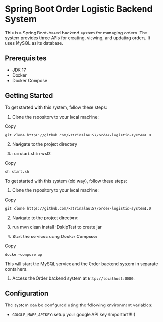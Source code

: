 # Spring Boot Order Logistic Backend System

This is a Spring Boot-based backend system for managing orders. The system provides three APIs for creating, viewing, and updating orders. 
It uses MySQL as its database.

## Prerequisites

- JDK 17
- Docker
- Docker Compose

## Getting Started
To get started with this system, follow these steps:

1. Clone the repository to your local machine:

Copy

```
git clone https://github.com/katrinalau157/order-logistic-system1.0

```

2. Navigate to the project directory

3. run start.sh in wsl2

Copy

```
sh start.sh

```

To get started with this system (old way), follow these steps:

1. Clone the repository to your local machine:

Copy

```
git clone https://github.com/katrinalau157/order-logistic-system1.0

```

2. Navigate to the project directory:

3. run mvn clean install -DskipTest to create jar

4. Start the services using Docker Compose:

Copy

```
docker-compose up

```

This will start the MySQL service and the Order backend system in separate containers.

1. Access the Order backend system at `http://localhost:8080`.

## Configuration

The system can be configured using the following environment variables:
- `GOOGLE_MAPS_APIKEY`: setup your google API key (Important!!!!)